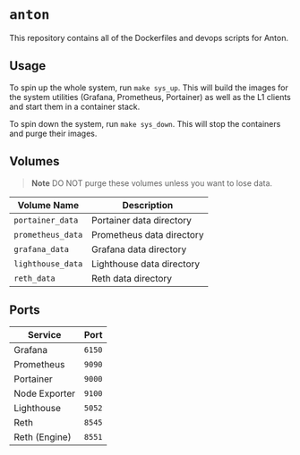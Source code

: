 # `anton`

This repository contains all of the Dockerfiles and devops scripts for Anton.

## Usage

To spin up the whole system, run `make sys_up`. This will build the images for the system utilities (Grafana, Prometheus, Portainer) as well as the L1
clients and start them in a container stack.

To spin down the system, run `make sys_down`. This will stop the containers and purge their images.

## Volumes

> **Note**
> DO NOT purge these volumes unless you want to lose data.

| Volume Name       | Description               |
| ----------------- | ------------------------- |
| `portainer_data`  | Portainer data directory  |
| `prometheus_data` | Prometheus data directory |
| `grafana_data`    | Grafana data directory    |
| `lighthouse_data` | Lighthouse data directory |
| `reth_data`       | Reth data directory       |

## Ports
| Service       | Port   |
| ------------- | ------ |
| Grafana       | `6150` |
| Prometheus    | `9090` |
| Portainer     | `9000` |
| Node Exporter | `9100` |
| Lighthouse    | `5052` |
| Reth          | `8545` |
| Reth (Engine) | `8551` |
